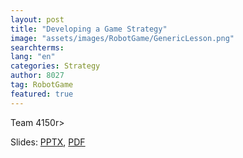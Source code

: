 ```yaml
---
layout: post
title: "Developing a Game Strategy"
image: "assets/images/RobotGame/GenericLesson.png"
searchterms:
lang: "en"
categories: Strategy
author: 8027
tag: RobotGame
featured: true
---
```

Team 4150r>

Slides:
 <a href="/translations/en-us/Robot/GameStrategy.pptx">PPTX</a>,
 <a href="/translations/en-us/Robot/GameStrategy.pdf">PDF</a>
